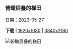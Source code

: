### 俯瞰层叠的梯田

日期：2023-05-27

**下载**  |  [1920x1080](https://cn.bing.com/th?id=OHR.TegallalangTerrace_ZH-CN8126456968_1920x1080.jpg)  |  [3840x2160](https://cn.bing.com/th?id=OHR.TegallalangTerrace_ZH-CN8126456968_UHD.jpg)

![俯瞰层叠的梯田](https://cn.bing.com/th?id=OHR.TegallalangTerrace_ZH-CN8126456968_1920x1080.jpg "乌布的德格拉朗梯田，印度尼西亚 (© Cavan Images/Adobe Stock)")

